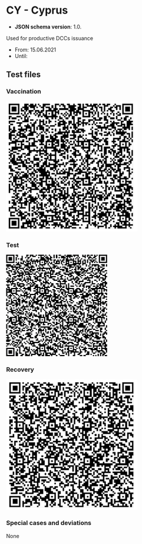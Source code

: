 # CY - Cyprus

* **JSON schema version**: 1.0.

Used for productive DCCs issuance
* From: 15.06.2021
* Until:

## Test files

### Vaccination

![VAC](VAC.png)

### Test

![TEST](TEST.png)

### Recovery

![REC](REC.png)

### Special cases and deviations
None